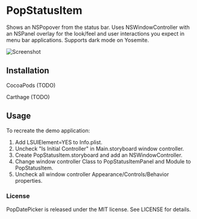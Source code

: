 # PopStatusItem
Shows an NSPopover from the status bar. Uses NSWindowController with an NSPanel overlay for the look/feel and user interactions you expect in menu bar applications. Supports dark mode on Yosemite.

![Screenshot](https://db.tt/3onYeACR)

## Installation
CocoaPods (TODO)

Carthage (TODO)

## Usage
To recreate the demo application:

1. Add LSUIElement=YES to Info.plist.
2. Uncheck "Is Initial Controller" in Main.storyboard window controller.
3. Create PopStatusItem.storyboard and add an NSWindowController.
4. Change window controller Class to PopStatusItemPanel and Module to PopStatusItem.
5. Uncheck all window controller Appearance/Controls/Behavior properties.

### License
PopDatePicker is released under the MIT license. See LICENSE for details.
